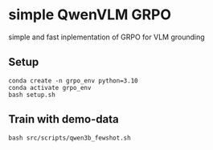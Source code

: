 # simple QwenVLM GRPO
simple and fast inplementation of GRPO for VLM grounding

## Setup
```
conda create -n grpo_env python=3.10
conda activate grpo_env
bash setup.sh
```

## Train with demo-data
```
bash src/scripts/qwen3b_fewshot.sh
```